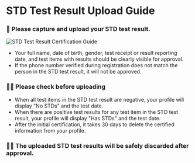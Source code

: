 # STD Test Result Upload Guide

### **📄 Please capture and upload your STD test result.**
![STD Test Result Certification Guide](https://hangout.homin.so/services/lifex/static/images/guide/STD_en-US.png)
- Your full name, date of birth, gender, test receipt or result reporting date, and test items with results should be clearly visible for approval.
- If the phone number verified during registration does not match the person in the STD test result, it will not be approved.

### **☝🏻 Please check before uploading**

- When all test items in the STD test result are negative, your profile will display "No STDs" and the test date.
- When there are positive test results for any test item in the STD test result, your profile will display "Has STDs" and the test date.
- After the initial certification, it takes 30 days to delete the certified information from your profile.

### **🙏🏻 The uploaded STD test results will be safely discarded after approval.**
